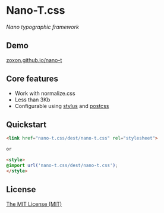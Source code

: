# Nano-T.css

_Nano typographic framework_

## Demo

[zoxon.github.io/nano-t](http://zoxon.github.io/nano-t.css/)

## Core features

- Work with normalize.css
- Less than 3Kb
- Configurable using [stylus](http://stylus-lang.com/) and [postcss](https://postcss.org/)

## Quickstart

```html
<link href="nano-t.css/dest/nano-t.css" rel="stylesheet">

or

<style>
@import url('nano-t.css/dest/nano-t.css');
</style>
```

## License

[The MIT License (MIT)](LICENSE)
